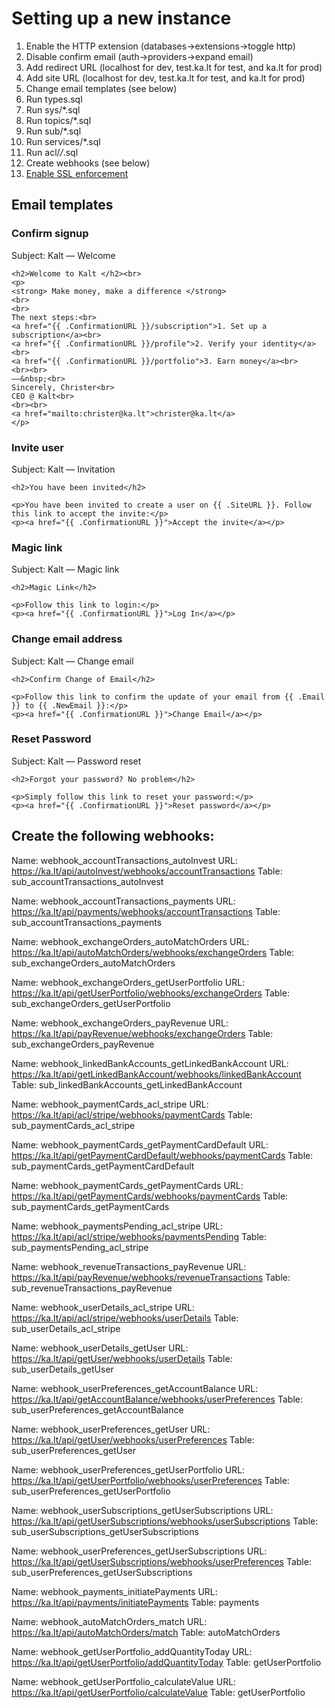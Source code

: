 # Setting up a new instance
1. Enable the HTTP extension (databases->extensions->toggle http)
2. Disable confirm email (auth->providers->expand email)
3. Add redirect URL (localhost for dev, test.ka.lt for test, and ka.lt for prod)
4. Add site URL (localhost for dev, test.ka.lt for test, and ka.lt for prod)
5. Change email templates (see below)
6. Run types.sql
7. Run sys/*.sql
8. Run topics/*.sql
9. Run sub/*.sql 
10. Run services/*.sql
11. Run acl/*/*.sql
12. Create webhooks (see below)
11. [Enable SSL enforcement](https://supabase.com/docs/guides/platform/ssl-enforcement) 

## Email templates

### Confirm signup
Subject: Kalt — Welcome

```
<h2>Welcome to Kalt </h2><br>
<p>
<strong> Make money, make a difference </strong>
<br>
<br>
The next steps:<br>
<a href="{{ .ConfirmationURL }}/subscription">1. Set up a subscription</a><br>
<a href="{{ .ConfirmationURL }}/profile">2. Verify your identity</a><br>
<a href="{{ .ConfirmationURL }}/portfolio">3. Earn money</a><br>
<br><br>
——&nbsp;<br>
Sincerely, Christer<br>
CEO @ Kalt<br>
<br><br>
<a href="mailto:christer@ka.lt">christer@ka.lt</a>
</p>
```
### Invite user
Subject: Kalt — Invitation

```
<h2>You have been invited</h2>

<p>You have been invited to create a user on {{ .SiteURL }}. Follow this link to accept the invite:</p>
<p><a href="{{ .ConfirmationURL }}">Accept the invite</a></p>

```

### Magic link 
Subject: Kalt — Magic link

```
<h2>Magic Link</h2>

<p>Follow this link to login:</p>
<p><a href="{{ .ConfirmationURL }}">Log In</a></p>
```

### Change email address
Subject: Kalt — Change email

```
<h2>Confirm Change of Email</h2>

<p>Follow this link to confirm the update of your email from {{ .Email }} to {{ .NewEmail }}:</p>
<p><a href="{{ .ConfirmationURL }}">Change Email</a></p>
```

###  Reset Password
Subject: Kalt — Password reset

```
<h2>Forgot your password? No problem</h2>

<p>Simply follow this link to reset your password:</p>
<p><a href="{{ .ConfirmationURL }}">Reset password</a></p>
```


## Create the following webhooks:

Name: webhook_accountTransactions_autoInvest
URL: https://ka.lt/api/autoInvest/webhooks/accountTransactions
Table: sub_accountTransactions_autoInvest

Name: webhook_accountTransactions_payments
URL: https://ka.lt/api/payments/webhooks/accountTransactions
Table: sub_accountTransactions_payments

Name: webhook_exchangeOrders_autoMatchOrders
URL: https://ka.lt/api/autoMatchOrders/webhooks/exchangeOrders
Table: sub_exchangeOrders_autoMatchOrders

Name: webhook_exchangeOrders_getUserPortfolio
URL: https://ka.lt/api/getUserPortfolio/webhooks/exchangeOrders
Table: sub_exchangeOrders_getUserPortfolio

Name: webhook_exchangeOrders_payRevenue
URL: https://ka.lt/api/payRevenue/webhooks/exchangeOrders
Table: sub_exchangeOrders_payRevenue

Name: webhook_linkedBankAccounts_getLinkedBankAccount
URL: https://ka.lt/api/getLinkedBankAccount/webhooks/linkedBankAccount
Table: sub_linkedBankAccounts_getLinkedBankAccount

Name: webhook_paymentCards_acl_stripe
URL: https://ka.lt/api/acl/stripe/webhooks/paymentCards
Table: sub_paymentCards_acl_stripe

Name: webhook_paymentCards_getPaymentCardDefault
URL: https://ka.lt/api/getPaymentCardDefault/webhooks/paymentCards
Table: sub_paymentCards_getPaymentCardDefault

Name: webhook_paymentCards_getPaymentCards
URL: https://ka.lt/api/getPaymentCards/webhooks/paymentCards
Table: sub_paymentCards_getPaymentCards

Name: webhook_paymentsPending_acl_stripe
URL: https://ka.lt/api/acl/stripe/webhooks/paymentsPending
Table: sub_paymentsPending_acl_stripe

Name: webhook_revenueTransactions_payRevenue
URL: https://ka.lt/api/payRevenue/webhooks/revenueTransactions
Table: sub_revenueTransactions_payRevenue

Name: webhook_userDetails_acl_stripe
URL: https://ka.lt/api/acl/stripe/webhooks/userDetails
Table: sub_userDetails_acl_stripe

Name: webhook_userDetails_getUser
URL: https://ka.lt/api/getUser/webhooks/userDetails
Table: sub_userDetails_getUser

Name: webhook_userPreferences_getAccountBalance
URL: https://ka.lt/api/getAccountBalance/webhooks/userPreferences
Table: sub_userPreferences_getAccountBalance

Name: webhook_userPreferences_getUser
URL: https://ka.lt/api/getUser/webhooks/userPreferences
Table: sub_userPreferences_getUser

Name: webhook_userPreferences_getUserPortfolio
URL: https://ka.lt/api/getUserPortfolio/webhooks/userPreferences
Table: sub_userPreferences_getUserPortfolio

Name: webhook_userSubscriptions_getUserSubscriptions
URL: https://ka.lt/api/getUserSubscriptions/webhooks/userSubscriptions
Table: sub_userSubscriptions_getUserSubscriptions

Name: webhook_userPreferences_getUserSubscriptions
URL: https://ka.lt/api/getUserSubscriptions/webhooks/userPreferences
Table: sub_userPreferences_getUserSubscriptions

Name: webhook_payments_initiatePayments
URL: https://ka.lt/api/payments/initiatePayments
Table: payments

Name: webhook_autoMatchOrders_match
URL: https://ka.lt/api/autoMatchOrders/match
Table: autoMatchOrders

Name: webhook_getUserPortfolio_addQuantityToday
URL: https://ka.lt/api/getUserPortfolio/addQuantityToday
Table: getUserPortfolio

Name: webhook_getUserPortfolio_calculateValue
URL: https://ka.lt/api/getUserPortfolio/calculateValue
Table: getUserPortfolio